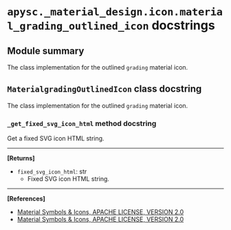 # `apysc._material_design.icon.material_grading_outlined_icon` docstrings

## Module summary

The class implementation for the outlined `grading` material icon.

## `MaterialgradingOutlinedIcon` class docstring

The class implementation for the outlined `grading` material icon.

### `_get_fixed_svg_icon_html` method docstring

Get a fixed SVG icon HTML string.<hr>

**[Returns]**

- `fixed_svg_icon_html`: str
  - Fixed SVG icon HTML string.

<hr>

**[References]**

- [Material Symbols & Icons, APACHE LICENSE, VERSION 2.0](https://fonts.google.com/icons?icon.size=24&icon.color=%23e8eaed)
- [Material Symbols & Icons, APACHE LICENSE, VERSION 2.0](https://www.apache.org/licenses/LICENSE-2.0.html)